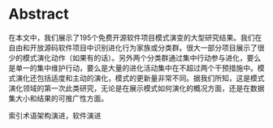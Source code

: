 # Abstract
在本文中，我们展示了195个免费开源软件项目模式演变的大型研究结果。我们在自由和开放源码软件项目中识别进化行为家族或分类群。很大一部分项目展示了很少的模式演化动作（如果有的话）。另外两个分类群通过集中行动参与进化，要么是单一的集中维护行动，要么是大量的进化活动集中在不超过两个干预措施中。模式演化还包括适度和主动的演化，模式的更新量非常不同。据我们所知，这是模式演化领域的第一次此类研究，无论是在展示模式如何演化的概况方面，还是在数据集大小和结果的可推广性方面。

索引术语架构演进，软件演进